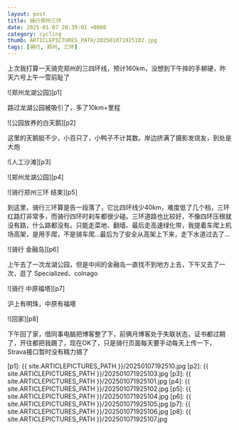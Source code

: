 ```yaml
---
layout: post
title: 骑行郑州三环
date: 2025-01-07 20:39:01 +0800
category: cycling
thumb: ARTICLEPICTURES_PATH/202501071925102.jpg
tags: [骑行, 郑州, 三环]
---
```


上次我打算一天骑完郑州的三四环线，预计160km，没想到下午摔的手梆硬，昨天六号上午一雪前耻了

![郑州龙湖公园][p1]

路过龙湖公园被吸引了，多了10km+里程

![公园放养的白天鹅][p2]

这里的天鹅挺不少，小百只了，小鸭子不计其数。岸边挤满了摄影发烧友，到处是大炮

![人工沙滩][p3]

![郑州龙湖公园][p4]

![骑行郑州三环 结束][p5]

到这里，骑行三环算是告一段落了，它比四环线少40km，难度低了几个档，三环红路灯非常多，而骑行四环时刹车都很少碰。三环道路也比较好，不像四环压根就没有路，什么路都没有。只能走菜地、翻墙、最后走高速绿化带，我提着车爬上机场高架，是用手爬，不是骑车爬...最后为了安全从高架上下来，走下水道过去了...

![骑行 金融岛][p6]

上午去了一次龙湖公园，但是中间的金融岛一直找不到地方上去，下午又去了一次，逛了 Specialized、colnago

![骑行 中原福塔][p7]

沪上有明珠，中原有福塔

![回家][p8]

下午回了家，借同事电脑把博客整了下，前俩月博客处于失联状态，证书都过期了，开往都把我踢了，现在OK了，只是骑行页面每天要手动每天上传一下，Strava接口暂时没有精力搞了

[p1]: {{ site.ARTICLEPICTURES_PATH }}/20250107192510.jpg
[p2]: {{ site.ARTICLEPICTURES_PATH }}/202501071925103.jpg
[p3]: {{ site.ARTICLEPICTURES_PATH }}/202501071925101.jpg
[p4]: {{ site.ARTICLEPICTURES_PATH }}/202501071925102.jpg
[p5]: {{ site.ARTICLEPICTURES_PATH }}/202501071925104.jpg
[p6]: {{ site.ARTICLEPICTURES_PATH }}/202501071925105.jpg
[p7]: {{ site.ARTICLEPICTURES_PATH }}/202501071925106.jpg
[p8]: {{ site.ARTICLEPICTURES_PATH }}/202501071925107.jpg